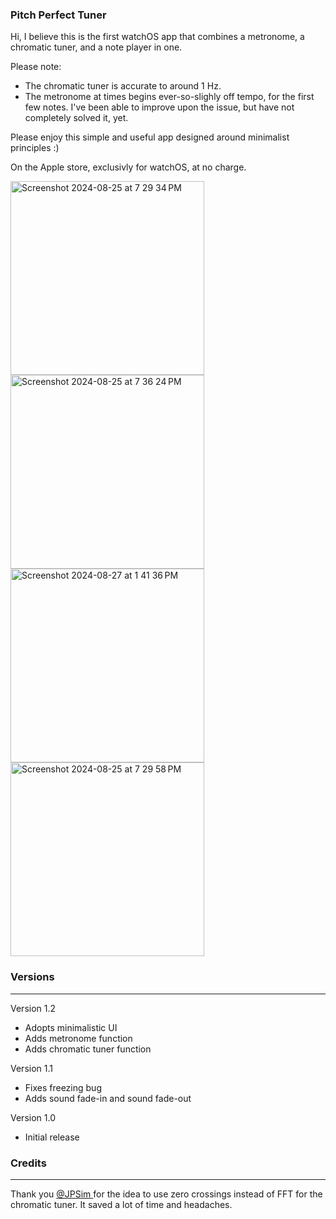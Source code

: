 ### Pitch Perfect Tuner 

Hi, I believe this is the first watchOS app that combines a metronome, a chromatic tuner, and a note player in one. 

Please note: 
- The chromatic tuner is accurate to around 1 Hz.
- The metronome at times begins ever-so-slighly off tempo, for the first few notes. I've been able to improve upon the issue, but have not completely solved it, yet. 
 
Please enjoy this simple and useful app designed around minimalist principles :) 

On the Apple store, exclusivly for watchOS, at no charge.  

<img height="310" alt="Screenshot 2024-08-25 at 7 29 34 PM" src="https://github.com/user-attachments/assets/f9976730-cb27-460f-8fa5-1370744833d0">

<img height="310" alt="Screenshot 2024-08-25 at 7 36 24 PM" src="https://github.com/user-attachments/assets/5230f656-fb6d-4f11-96e9-52fb6a7834ab">

<img height="310" alt="Screenshot 2024-08-27 at 1 41 36 PM" src="https://github.com/user-attachments/assets/a6315a70-d5a3-4602-b619-474d428c5e6c">

<img height="310" alt="Screenshot 2024-08-25 at 7 29 58 PM" src="https://github.com/user-attachments/assets/12e70d93-3516-4210-b60e-8bd5a80a5e62">


### **Versions**
___
Version 1.2
- Adopts minimalistic UI
- Adds metronome function
- Adds chromatic tuner function

Version 1.1 
- Fixes freezing bug
- Adds sound fade-in and sound fade-out

Version 1.0
- Initial release

### **Credits**
___
Thank you [@JPSim ](https://github.com/jpsim/ZenTuner) for the idea to use zero crossings instead of FFT for the chromatic tuner. It saved a lot of time and headaches. 
